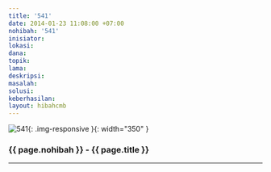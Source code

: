 ```yaml
---
title: '541'
date: 2014-01-23 11:08:00 +07:00
nohibah: '541'
inisiator: 
lokasi: 
dana: 
topik: 
lama: 
deskripsi: 
masalah: 
solusi: 
keberhasilan: 
layout: hibahcmb
---
```


![541](/static/img/hibahcmb/541.png){: .img-responsive }{: width="350" }

### {{ page.nohibah }} - {{ page.title }}

---
